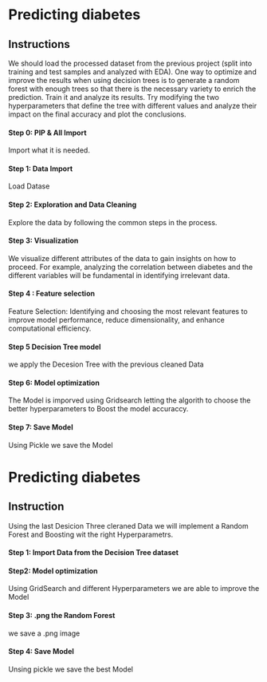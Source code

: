 # Predicting diabetes
## Instructions

We should load the processed dataset from the previous project (split into training and test samples and analyzed with EDA).
One way to optimize and improve the results when using decision trees is to generate a random forest with enough trees so that there is the necessary variety to enrich the prediction. Train it and analyze its results. Try modifying the two hyperparameters that define the tree with different values and analyze their impact on the final accuracy and plot the conclusions.

#### Step 0: PIP & All Import
Import what it is needed.

#### Step 1: Data Import
Load Datase

#### Step 2: Exploration and Data Cleaning
Explore the data by following the common steps in the process.

#### Step 3: Visualization
We visualize different attributes of the data to gain insights on how to proceed. For example, analyzing the correlation between diabetes and the different variables will be fundamental in identifying irrelevant data.

#### Step 4 : Feature selection
Feature Selection: Identifying and choosing the most relevant features to improve model performance, reduce dimensionality, and enhance computational efficiency.

#### Step 5 Decision Tree model

we apply the Decesion Tree with the previous cleaned Data

#### Step 6: Model optimization

The Model is imporved using Gridsearch letting the algorith to choose the better hyperparameters to Boost the model accuraccy.

#### Step 7: Save Model

Using Pickle we save the Model

# Predicting diabetes
## Instruction
Using the last Desicion Three cleraned Data we will implement a Random Forest and Boosting wit the right Hyperparametrs.

#### Step 1: Import Data from the Decision Tree dataset 
#### Step2: Model optimization
Using GridSearch and different Hyperparameters we are able to improve the Model
#### Step 3: .png the Random Forest
we save a .png image
#### Step 4: Save Model
Unsing pickle we save the best Model